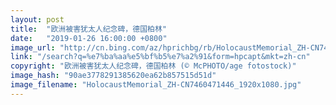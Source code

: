 ```yaml
---
layout: post
title:  "欧洲被害犹太人纪念碑，德国柏林"
date:   "2019-01-26 16:00:00 +0800"
image_url: "http://cn.bing.com/az/hprichbg/rb/HolocaustMemorial_ZH-CN7460471446_1920x1080.jpg"
link: "/search?q=%e7%ba%aa%e5%bf%b5%e7%a2%91&form=hpcapt&mkt=zh-cn"
copyright: "欧洲被害犹太人纪念碑，德国柏林 (© McPHOTO/age fotostock)"
image_hash: "90ae3778291385620ea62b857515d51d"
image_filename: "HolocaustMemorial_ZH-CN7460471446_1920x1080.jpg"
---
```


